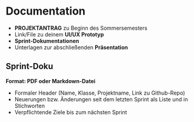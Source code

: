 # Documentation
-   **PROJEKTANTRAG** zu Beginn des Sommersemesters 
-   Link/File zu deinem **UI/UX Prototyp**
-   **Sprint-Dokumentationen**
-   Unterlagen zur abschließenden **Präsentation**


## Sprint-Doku

**Format: PDF oder Markdown-Datei**
-   Formaler Header (Name, Klasse, Projektname, Link zu Github-Repo)
-   Neuerungen bzw.  Änderungen seit dem letzten Sprint als Liste und in Stichworten
-   Verpflichtende Ziele bis zum nächsten Sprint
